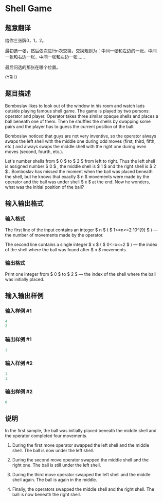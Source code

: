 # Shell Game

## 题意翻译

给你三张牌0，1，2。

最初选一张，然后依次进行n次交换，交换规则为：中间一张和左边的一张，中间一张和右边一张，中间一张和左边一张......

最后问选的那张在哪个位置。

(YRH)

## 题目描述

Bomboslav likes to look out of the window in his room and watch lads outside playing famous shell game. The game is played by two persons: operator and player. Operator takes three similar opaque shells and places a ball beneath one of them. Then he shuffles the shells by swapping some pairs and the player has to guess the current position of the ball.

Bomboslav noticed that guys are not very inventive, so the operator always swaps the left shell with the middle one during odd moves (first, third, fifth, etc.) and always swaps the middle shell with the right one during even moves (second, fourth, etc.).

Let's number shells from $ 0 $ to $ 2 $ from left to right. Thus the left shell is assigned number $ 0 $ , the middle shell is $ 1 $ and the right shell is $ 2 $ . Bomboslav has missed the moment when the ball was placed beneath the shell, but he knows that exactly $ n $ movements were made by the operator and the ball was under shell $ x $ at the end. Now he wonders, what was the initial position of the ball?

## 输入输出格式

### 输入格式

The first line of the input contains an integer $ n $ ( $ 1<=n<=2·10^{9} $ ) — the number of movements made by the operator.

The second line contains a single integer $ x $ ( $ 0<=x<=2 $ ) — the index of the shell where the ball was found after $ n $ movements.

### 输出格式

Print one integer from $ 0 $ to $ 2 $ — the index of the shell where the ball was initially placed.

## 输入输出样例

### 输入样例 #1

```cpp
4
2

```
### 输出样例 #1

```cpp
1

```
### 输入样例 #2

```cpp
1
1

```
### 输出样例 #2

```cpp
0

```
## 说明

In the first sample, the ball was initially placed beneath the middle shell and the operator completed four movements.

1. During the first move operator swapped the left shell and the middle shell. The ball is now under the left shell.

2. During the second move operator swapped the middle shell and the right one. The ball is still under the left shell.

3. During the third move operator swapped the left shell and the middle shell again. The ball is again in the middle.

4. Finally, the operators swapped the middle shell and the right shell. The ball is now beneath the right shell.

